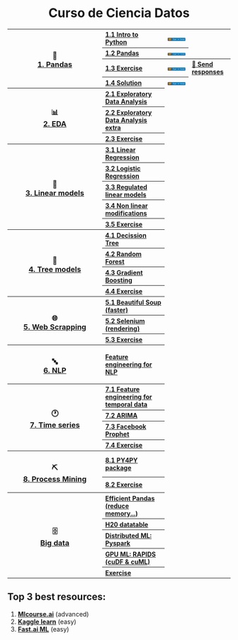 <h1 align="center">Curso de Ciencia Datos</h1>


<table>
  
  <!----------------------------------- 🐼 1. Pandas ----------------------------------->
  <tr>
    <th rowspan="4" width="150"><h3>🐼</br><a href="/1.%20Python%20y%20Pandas">1. Pandas</a></h3></th>
    <th align="left"><a href="/1.%20Python%20y%20Pandas/1.1%20Python.ipynb">1.1 Intro to Python</a></th>
    <th align="left"><a href="https://colab.research.google.com/github/CenticMurcia/curso-ciencia-datos/blob/master/1.%20Python%20y%20Pandas/1.1%20Python.ipynb"><img src="img/colab.svg"/></a></th>
  </tr>
  <tr>
    <th align="left"><a href="/1.%20Python%20y%20Pandas/1.2%20Pandas.ipynb">1.2 Pandas</a></th>
    <th align="left"><a href="https://colab.research.google.com/github/CenticMurcia/curso-ciencia-datos/blob/master/1.%20Python%20y%20Pandas/1.2%20Pandas.ipynb"><img src="img/colab.svg"/></a></th>
  </tr>
  <tr>
    <th align="left"><a href="/1.%20Python%20y%20Pandas/1.3%20Pandas%20exercise.ipynb">1.3 Exercise</a></th>
    <th align="left"><a href="https://colab.research.google.com/github/CenticMurcia/curso-ciencia-datos/blob/master/1.%20Python%20y%20Pandas/1.3%20Pandas%20exercise.ipynb"><img src="img/colab.svg"/></a></th>
    <th align="left"><a href="https://forms.gle/NivU7hQfvsxysTwz6">📝 Send responses</a> </th>
  </tr>
  <tr>
    <th align="left"><a href="/1.%20Python%20y%20Pandas/1.4%20Pandas%20solution.ipynb">1.4 Solution</a></th>
    <th align="left"><a href="https://colab.research.google.com/github/CenticMurcia/curso-ciencia-datos/blob/master/1.%20Python%20y%20Pandas/1.4%20Pandas%20solution.ipynb"><img src="img/colab.svg"/></a></th>
  </tr>
    
  <!----------------------------------- 📊 2. EDA ----------------------------------->
  <tr>
    <th rowspan="3" width="150"><h3>📊</br><a href="/2.%20EDA">2. EDA</a></h3></th>
    <th align="left"><a href="/2.%20EDA/#">2.1 Exploratory Data Analysis</a></th>
  </tr>
  <tr>
    <th align="left"><a href="/2.%20EDA/#">2.2 Exploratory Data Analysis extra</a></th>
  </tr>
  <tr>
    <th align="left"><a href="/2.%20EDA/#">2.3 Exercise</a></th>
  </tr>
  
  <!----------------------------------- 📏 3. Linear models ----------------------------------->
  <tr>
    <th rowspan="5" width="150"><h3>📏</br><a href="/3.%20Linear%20models">3. Linear models</a></h3></th>
    <th align="left"><a href="3.%20Linear%20models">3.1 Linear Regression</b></a></th>
  </tr>
  <tr>
    <th align="left"><a href="3.%20Linear%20models">3.2 Logistic Regression</b></a></th>
  </tr>
    <tr>
    <th align="left"><a href="3.%20Linear%20models">3.3 Regulated linear models</b></a></th>
  </tr>
    <tr>
    <th align="left"><a href="3.%20Linear%20models">3.4 Non linear modifications</b></a></th>
  </tr>
  <tr>
    <th align="left"><a href="/1.%20Python%20y%20Pandas/1.3%20Pandas%20exercise.ipynb">3.5 Exercise</a></th>
  </tr>
  
  <!----------------------------------- 🌳 4. Tree models ----------------------------------->
  <tr>
    <th rowspan="4" width="150"><h3>🌳</br><a href="#">4. Tree models</a></h3></th>
    <th align="left"><a href="#">4.1 Decission Tree</a></th>
  </tr>
  <tr>
    <th align="left"><a href="#">4.2 Random Forest</a></th>
  </tr>
    <tr>
    <th align="left"><a href="#">4.3 Gradient Boosting</a></th>
  </tr>
  <tr>
    <th align="left"><a href="#">4.4 Exercise</a></th>
  </tr>

  <!-----------------------------------  🌐 5. Web scrapping ----------------------------------->
  <tr>
    <th rowspan="3" width="150"><h3>🌐</br><a href="#">5. Web Scrapping</a></h3></th>
    <th align="left"><a href="/5.%20Web%20scrapping/5.1%20Beautiful%20Soup.ipynb">5.1 Beautiful Soup (faster)</b></a></th>
  </tr>
  <tr>
    <th align="left"><a href="#">5.2 Selenium (rendering)</b></a></th>
  </tr>
  <tr>
    <th align="left"><a href="#">5.3 Exercise</b></a></th>
  </tr>
  
  <!-----------------------------------  🔤 6. NLP ----------------------------------->
  <tr>
    <th rowspan="1" width="150"><h3>🔤</br><a href="#">6. NLP</a></h3></th>
    <th align="left"><a href="#">Feature engineering for NLP</a></th>
  </tr>
  
  <!-----------------------------------  🕐 7. Time series ----------------------------------->
  <tr>
    <th rowspan="4" width="200"><h3>🕐</br><a href="#">7. Time series</a></h3></th>
    <th align="left"><a href="#">7.1 Feature engineering for temporal data</a></th>
  </tr>
  <tr>
    <th align="left"><a href="#">7.2 ARIMA</a></th>
  </tr>
  <tr>
    <th align="left"><a href="#">7.3 Facebook Prophet</a></th>
  </tr>
  <tr>
    <th align="left"><a href="#">7.4 Exercise</a></th>
  </tr>
  
  <!---------------------------------  ⛏️ 8. Process Mining --------------------------------->
  <tr>
    <th rowspan="2" width="150"><h3>⛏️</br><a href="#">8. Process Mining</a></h3></th>
    <th align="left"><a href="#">8.1 PY4PY package</a></th>
  </tr>

  <tr>
    <th align="left"><a href="#">8.2 Exercise</a></th>
  </tr>
  
  <!-----------------------------------  🗄️ Big data ----------------------------------->
  <tr>
    <th rowspan="5" width="150"><h3>🗄️</br><a href="#">Big data</a></h3></th>
    <th align="left"><a href="#">Efficient Pandas (reduce memory...)</a></th>
  </tr>
  <tr>
    <th align="left"><a href="#">H20 datatable</a></th>
  </tr>
  <tr>
    <th align="left"><a href="#">Distributed ML: Pyspark</a></th>
  </tr>
  <tr>
    <th align="left"><a href="#">GPU ML: RAPIDS (cuDF & cuML)</a></th>
  </tr>
  <tr>
    <th align="left"><a href="#">Exercise</a></th>
  </tr>

</table>

<!--
- **Ditributed ML**: Pyspark
  - [A Neanderthal’s Guide to pyspark](https://towardsdatascience.com/a-neanderthals-guide-to-apache-spark-in-python-9ef1f156d427)
  - [collaborative filtering with Pyspark](https://www.kaggle.com/vchulski/tutorial-collaborative-filtering-with-pyspark)
- **ML on the GPU**: RAPIDS (cuDF & cuML)

-->

## Top 3 best resources:
1. [**Mlcourse.ai**](http://mlcourse.ai) (advanced)
2. [**Kaggle learn**](https://www.kaggle.com/learn) (easy)
3. [**Fast.ai ML**](http://course18.fast.ai/ml) (easy)


